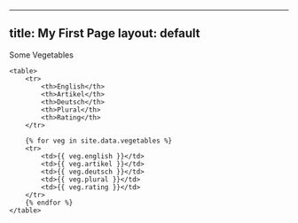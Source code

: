 
---
title: My First Page
layout: default
---

Some Vegetables</h1>

    <table>
        <tr>
            <th>English</th>
            <th>Artikel</th>
            <th>Deutsch</th>
            <th>Plural</th>
            <th>Rating</th>
        </tr>

        {% for veg in site.data.vegetables %}
        <tr>
            <td>{{ veg.english }}</td>
            <td>{{ veg.artikel }}</td>
            <td>{{ veg.deutsch }}</td>
            <td>{{ veg.plural }}</td>
            <td>{{ veg.rating }}</td>
        </tr>
        {% endfor %}
    </table>

